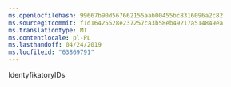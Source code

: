 ```yaml
---
ms.openlocfilehash: 99667b90d567662155aab00455bc8316096a2c82
ms.sourcegitcommit: f1d16425528e237257ca3b58eb49217a514849ea
ms.translationtype: MT
ms.contentlocale: pl-PL
ms.lasthandoff: 04/24/2019
ms.locfileid: "63869791"
---
```

<span data-ttu-id="291d3-101">Identyfikatory</span><span class="sxs-lookup"><span data-stu-id="291d3-101">IDs</span></span>